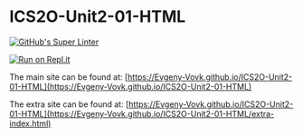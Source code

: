 # ICS2O-Unit2-01-HTML

[![GitHub's Super Linter](https://github.com/Evgeny-Vovk/ICS2O-Unit2-01-HTML/workflows/GitHub's%20Super%20Linter/badge.svg)](https://github.com/Evgeny-Vovk/ICS2O-Unit2-01-HTML/actions)

[![Run on Repl.it](https://repl.it/badge/github/Evgeny-Vovk/ICS2O-Unit2-01-HTML)](https://repl.it/github/Evgeny-Vovk/ICS2O-Unit2-01-HTML)

The main site can be found at: [https://Evgeny-Vovk.github.io/ICS2O-Unit2-01-HTML](https://Evgeny-Vovk.github.io/ICS2O-Unit2-01-HTML)

The extra site can be found at: [https://Evgeny-Vovk.github.io/ICS2O-Unit2-01-HTML](https://Evgeny-Vovk.github.io/ICS2O-Unit2-01-HTML/extra-index.html)

